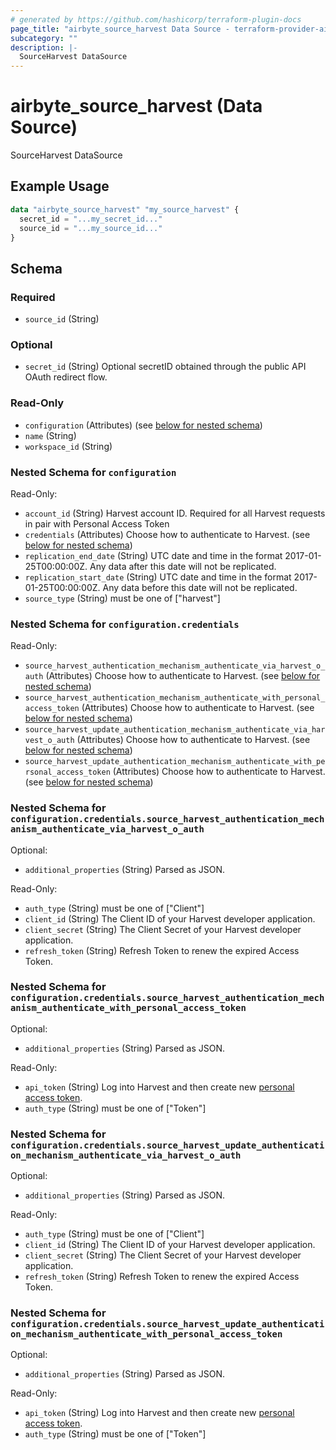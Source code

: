 ```yaml
---
# generated by https://github.com/hashicorp/terraform-plugin-docs
page_title: "airbyte_source_harvest Data Source - terraform-provider-airbyte"
subcategory: ""
description: |-
  SourceHarvest DataSource
---
```


# airbyte_source_harvest (Data Source)

SourceHarvest DataSource

## Example Usage

```terraform
data "airbyte_source_harvest" "my_source_harvest" {
  secret_id = "...my_secret_id..."
  source_id = "...my_source_id..."
}
```

<!-- schema generated by tfplugindocs -->
## Schema

### Required

- `source_id` (String)

### Optional

- `secret_id` (String) Optional secretID obtained through the public API OAuth redirect flow.

### Read-Only

- `configuration` (Attributes) (see [below for nested schema](#nestedatt--configuration))
- `name` (String)
- `workspace_id` (String)

<a id="nestedatt--configuration"></a>
### Nested Schema for `configuration`

Read-Only:

- `account_id` (String) Harvest account ID. Required for all Harvest requests in pair with Personal Access Token
- `credentials` (Attributes) Choose how to authenticate to Harvest. (see [below for nested schema](#nestedatt--configuration--credentials))
- `replication_end_date` (String) UTC date and time in the format 2017-01-25T00:00:00Z. Any data after this date will not be replicated.
- `replication_start_date` (String) UTC date and time in the format 2017-01-25T00:00:00Z. Any data before this date will not be replicated.
- `source_type` (String) must be one of ["harvest"]

<a id="nestedatt--configuration--credentials"></a>
### Nested Schema for `configuration.credentials`

Read-Only:

- `source_harvest_authentication_mechanism_authenticate_via_harvest_o_auth` (Attributes) Choose how to authenticate to Harvest. (see [below for nested schema](#nestedatt--configuration--credentials--source_harvest_authentication_mechanism_authenticate_via_harvest_o_auth))
- `source_harvest_authentication_mechanism_authenticate_with_personal_access_token` (Attributes) Choose how to authenticate to Harvest. (see [below for nested schema](#nestedatt--configuration--credentials--source_harvest_authentication_mechanism_authenticate_with_personal_access_token))
- `source_harvest_update_authentication_mechanism_authenticate_via_harvest_o_auth` (Attributes) Choose how to authenticate to Harvest. (see [below for nested schema](#nestedatt--configuration--credentials--source_harvest_update_authentication_mechanism_authenticate_via_harvest_o_auth))
- `source_harvest_update_authentication_mechanism_authenticate_with_personal_access_token` (Attributes) Choose how to authenticate to Harvest. (see [below for nested schema](#nestedatt--configuration--credentials--source_harvest_update_authentication_mechanism_authenticate_with_personal_access_token))

<a id="nestedatt--configuration--credentials--source_harvest_authentication_mechanism_authenticate_via_harvest_o_auth"></a>
### Nested Schema for `configuration.credentials.source_harvest_authentication_mechanism_authenticate_via_harvest_o_auth`

Optional:

- `additional_properties` (String) Parsed as JSON.

Read-Only:

- `auth_type` (String) must be one of ["Client"]
- `client_id` (String) The Client ID of your Harvest developer application.
- `client_secret` (String) The Client Secret of your Harvest developer application.
- `refresh_token` (String) Refresh Token to renew the expired Access Token.


<a id="nestedatt--configuration--credentials--source_harvest_authentication_mechanism_authenticate_with_personal_access_token"></a>
### Nested Schema for `configuration.credentials.source_harvest_authentication_mechanism_authenticate_with_personal_access_token`

Optional:

- `additional_properties` (String) Parsed as JSON.

Read-Only:

- `api_token` (String) Log into Harvest and then create new <a href="https://id.getharvest.com/developers"> personal access token</a>.
- `auth_type` (String) must be one of ["Token"]


<a id="nestedatt--configuration--credentials--source_harvest_update_authentication_mechanism_authenticate_via_harvest_o_auth"></a>
### Nested Schema for `configuration.credentials.source_harvest_update_authentication_mechanism_authenticate_via_harvest_o_auth`

Optional:

- `additional_properties` (String) Parsed as JSON.

Read-Only:

- `auth_type` (String) must be one of ["Client"]
- `client_id` (String) The Client ID of your Harvest developer application.
- `client_secret` (String) The Client Secret of your Harvest developer application.
- `refresh_token` (String) Refresh Token to renew the expired Access Token.


<a id="nestedatt--configuration--credentials--source_harvest_update_authentication_mechanism_authenticate_with_personal_access_token"></a>
### Nested Schema for `configuration.credentials.source_harvest_update_authentication_mechanism_authenticate_with_personal_access_token`

Optional:

- `additional_properties` (String) Parsed as JSON.

Read-Only:

- `api_token` (String) Log into Harvest and then create new <a href="https://id.getharvest.com/developers"> personal access token</a>.
- `auth_type` (String) must be one of ["Token"]



